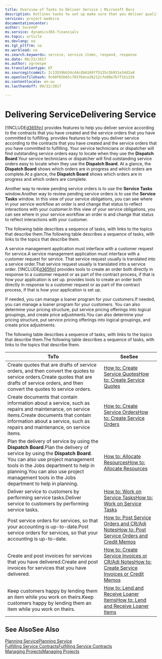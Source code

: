 ```yaml
---
title: Overview of Tasks to Deliver Service | Microsoft Docs
description: Outlines tasks to set up make sure that you deliver quality service and live up to agreements with customers.
services: project-madeira
documentationcenter: 
author: SorenGP
ms.service: dynamics365-financials
ms.topic: article
ms.devlang: na
ms.tgt_pltfrm: na
ms.workload: na
ms.search.keywords: service, service items, respond, response
ms.date: 08/23/2017
ms.author: sgroespe
ms.translationtype: HT
ms.sourcegitcommit: 2c13559bb3dc44cdb61697f5135c5b931e34d2a8
ms.openlocfilehash: 9c60f65b65c7037b4ce26212cfe80e7b7f1b1336
ms.contentlocale: en-au
ms.lasthandoff: 09/22/2017

---
```

# <a name="delivering-service"></a><span data-ttu-id="47855-103">Delivering Service</span><span class="sxs-lookup"><span data-stu-id="47855-103">Delivering Service</span></span>
[!INCLUDE[d365fin](includes/d365fin_md.md)]<span data-ttu-id="47855-104"> provides features to help you deliver service according to the contracts that you have created and the service orders that you have committed to fulfilling.</span><span class="sxs-lookup"><span data-stu-id="47855-104"> provides features to help you deliver service according to the contracts that you have created and the service orders that you have committed to fulfilling.</span></span> <span data-ttu-id="47855-105">Your service technicians or dispatcher will find outstanding service orders easy to locate when they use the **Dispatch Board**.</span><span class="sxs-lookup"><span data-stu-id="47855-105">Your service technicians or dispatcher will find outstanding service orders easy to locate when they use the **Dispatch Board**.</span></span> <span data-ttu-id="47855-106">At a glance, the **Dispatch Board** shows which orders are in progress and which orders are complete.</span><span class="sxs-lookup"><span data-stu-id="47855-106">At a glance, the **Dispatch Board** shows which orders are in progress and which orders are complete.</span></span>  
  
<span data-ttu-id="47855-107">Another way to review pending service orders is to use the **Service Tasks** window.</span><span class="sxs-lookup"><span data-stu-id="47855-107">Another way to review pending service orders is to use the **Service Tasks** window.</span></span> <span data-ttu-id="47855-108">In this view of your service obligations, you can see where in your service workflow an order is and change that status to reflect interactions with your customer.</span><span class="sxs-lookup"><span data-stu-id="47855-108">In this view of your service obligations, you can see where in your service workflow an order is and change that status to reflect interactions with your customer.</span></span>  
  
<span data-ttu-id="47855-109">The following table describes a sequence of tasks, with links to the topics that describe them.</span><span class="sxs-lookup"><span data-stu-id="47855-109">The following table describes a sequence of tasks, with links to the topics that describe them.</span></span>   

<span data-ttu-id="47855-110">A service management application must interface with a customer request for service.</span><span class="sxs-lookup"><span data-stu-id="47855-110">A service management application must interface with a customer request for service.</span></span> <span data-ttu-id="47855-111">That service request usually is translated into a service order.</span><span class="sxs-lookup"><span data-stu-id="47855-111">That service request usually is translated into a service order.</span></span> [!INCLUDE[d365fin](includes/d365fin_md.md)]<span data-ttu-id="47855-112"> provides tools to create an order both directly in response to a customer request or as part of the contract process, if that is how your application is set up.</span><span class="sxs-lookup"><span data-stu-id="47855-112"> provides tools to create an order both directly in response to a customer request or as part of the contract process, if that is how your application is set up.</span></span>  
  
<span data-ttu-id="47855-113">If needed, you can manage a loaner program for your customers.</span><span class="sxs-lookup"><span data-stu-id="47855-113">If needed, you can manage a loaner program for your customers.</span></span> <span data-ttu-id="47855-114">You can also determine your pricing structure, put service pricing offerings into logical groupings, and create price adjustments.</span><span class="sxs-lookup"><span data-stu-id="47855-114">You can also determine your pricing structure, put service pricing offerings into logical groupings, and create price adjustments.</span></span>  
  
<span data-ttu-id="47855-115">The following table describes a sequence of tasks, with links to the topics that describe them.</span><span class="sxs-lookup"><span data-stu-id="47855-115">The following table describes a sequence of tasks, with links to the topics that describe them.</span></span>   
  
|<span data-ttu-id="47855-116">**To**</span><span class="sxs-lookup"><span data-stu-id="47855-116">**To**</span></span>|<span data-ttu-id="47855-117">**See**</span><span class="sxs-lookup"><span data-stu-id="47855-117">**See**</span></span>|  
|------------|-------------|  
|<span data-ttu-id="47855-118">Create quotes that are drafts of service orders, and then convert the quotes to service orders.</span><span class="sxs-lookup"><span data-stu-id="47855-118">Create quotes that are drafts of service orders, and then convert the quotes to service orders.</span></span>|[<span data-ttu-id="47855-119">How to: Create Service Quotes</span><span class="sxs-lookup"><span data-stu-id="47855-119">How to: Create Service Quotes</span></span>](service-how-to-create-service-quotes.md)|
|<span data-ttu-id="47855-120">Create documents that contain information about a service, such as repairs and maintenance, on service items.</span><span class="sxs-lookup"><span data-stu-id="47855-120">Create documents that contain information about a service, such as repairs and maintenance, on service items.</span></span>|[<span data-ttu-id="47855-121">How to: Create Service Orders</span><span class="sxs-lookup"><span data-stu-id="47855-121">How to: Create Service Orders</span></span>](service-how-to-create-service-orders.md)|
|<span data-ttu-id="47855-122">Plan the delivery of service by using the **Dispatch Board**.</span><span class="sxs-lookup"><span data-stu-id="47855-122">Plan the delivery of service by using the **Dispatch Board**.</span></span> <span data-ttu-id="47855-123">You can also use project management tools in the Jobs department to help in planning.</span><span class="sxs-lookup"><span data-stu-id="47855-123">You can also use project management tools in the Jobs department to help in planning.</span></span>|[<span data-ttu-id="47855-124">How to: Allocate Resources</span><span class="sxs-lookup"><span data-stu-id="47855-124">How to: Allocate Resources</span></span>](service-how-to-allocate-resources.md)|  
|<span data-ttu-id="47855-125">Deliver service to customers by performing service tasks.</span><span class="sxs-lookup"><span data-stu-id="47855-125">Deliver service to customers by performing service tasks.</span></span>|[<span data-ttu-id="47855-126">How to: Work on Service Tasks</span><span class="sxs-lookup"><span data-stu-id="47855-126">How to: Work on Service Tasks</span></span>](service-how-to-work-on-service-tasks.md)|  
|<span data-ttu-id="47855-127">Post service orders for services, so that your accounting is up-to-date.</span><span class="sxs-lookup"><span data-stu-id="47855-127">Post service orders for services, so that your accounting is up-to-date.</span></span>|[<span data-ttu-id="47855-128">How to: Post Service Orders and CR/Adj Notes</span><span class="sxs-lookup"><span data-stu-id="47855-128">How to: Post Service Orders and Credit Memos</span></span>](service-how-to-post-service-orders.md)|  
|<span data-ttu-id="47855-129">Create and post invoices for services that you have delivered.</span><span class="sxs-lookup"><span data-stu-id="47855-129">Create and post invoices for services that you have delivered.</span></span>|[<span data-ttu-id="47855-130">How to: Create Service Invoices or CR/Adj Notes</span><span class="sxs-lookup"><span data-stu-id="47855-130">How to: Create Service Invoices or Credit Memos</span></span>](service-how-create-invoices.md)|  
|<span data-ttu-id="47855-131">Keep customers happy by lending them an item while you work on theirs.</span><span class="sxs-lookup"><span data-stu-id="47855-131">Keep customers happy by lending them an item while you work on theirs.</span></span>| [<span data-ttu-id="47855-132">How to: Lend and Receive Loaner Items</span><span class="sxs-lookup"><span data-stu-id="47855-132">How to: Lend and Receive Loaner Items</span></span>](service-how-to-lend-receive-loaners.md)|
  
## <a name="see-also"></a><span data-ttu-id="47855-133">See Also</span><span class="sxs-lookup"><span data-stu-id="47855-133">See Also</span></span>  
[<span data-ttu-id="47855-134">Planning Service</span><span class="sxs-lookup"><span data-stu-id="47855-134">Planning Service</span></span>](service-plan-service.md)  
[<span data-ttu-id="47855-135">Fulfilling Service Contracts</span><span class="sxs-lookup"><span data-stu-id="47855-135">Fulfilling Service Contracts</span></span>](service-fulfill-service-contracts.md)  
[<span data-ttu-id="47855-136">Managing Projects</span><span class="sxs-lookup"><span data-stu-id="47855-136">Managing Projects</span></span>](projects-manage-projects.md)  

